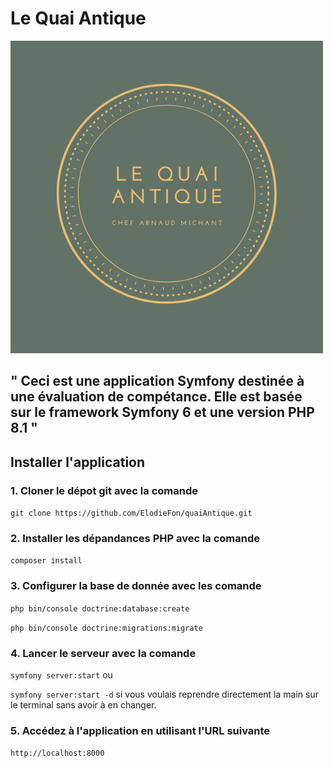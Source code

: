 # Le Quai Antique

![logo](public/images/logo.png)

## " Ceci est une application Symfony destinée à une évaluation de compétance. Elle est basée sur le framework Symfony 6 et une version PHP 8.1 "

## Installer l'application

### 1. Cloner le dépot git avec la comande

` git clone https://github.com/ElodieFon/quaiAntique.git `

### 2. Installer les dépandances PHP avec la comande

`composer install`

### 3. Configurer la base de donnée avec les comande

`php bin/console doctrine:database:create`

`php bin/console doctrine:migrations:migrate`

### 4. Lancer le serveur avec la comande

`symfony server:start` ou

`symfony server:start -d` si vous voulais reprendre directement la main sur le terminal sans avoir à en changer.

### 5. Accédez à l'application en utilisant l'URL suivante

`http://localhost:8000`
